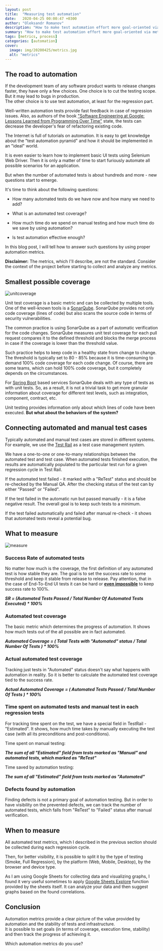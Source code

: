 ```yaml
---
layout: post
title:  "Measuring test automation"
date:   2020-04-25 00:00:47 +0300
author: "Oleksandr Romanov"
description: "How to make test automation effort more goal-oriented via metrics"
summary: "How to make test automation effort more goal-oriented via metrics"
tags: [metrics, process]
categories: [automation]
cover:
  image: img/20200425/metrics.jpg
  alt: "metrics"
---
```


## The road to automation

If the development team of any software product wants to release changes faster, they have only a few choices. One choice is to cut the testing scope. But it may lead to bugs in production.  
The other choice is to use test automation, at least for the regression part.  

Well-written automation tests provide fast feedback in case of regression issues. Also, as authors of the book ["Software Engineering at Google: Lessons Learned from Programming Over Time"][SEAG] state, the tests can decrease the developer's fear of refactoring existing code.  

The Internet is full of tutorials on automation. It is easy to get knowledge about the "test automation pyramid" and how it should be implemented in an "ideal" world.  

It is even easier to learn how to implement basic UI tests using Selenium Web Driver. Then it is only a matter of time to start furiously automate all possible scenarios for an application.  

But when the number of automated tests is about hundreds and more - new questions start to emerge.  

It's time to think about the following questions:  

- How many automated tests do we have now and how many we need to add?

- What is an automated test coverage?

- How much time do we spend on manual testing and how much time do we save by using automation?

- Is test automation effective enough?

In this blog post, I will tell how to answer such questions by using proper automation metrics.  

**Disclaimer:** The metrics, which I'll describe, are not the standard. Consider the context of the project before starting to collect and analyze any metrics.

## Smallest possible coverage

![unitcoverage](/img/20200425/unitcoverage.jpg)

Unit test coverage is a basic metric and can be collected by multiple tools. One of the well-known tools is a [SonarQube][SQ]. SonarQube provides not only code coverage (lines of code) but also scans the source code in terms of security vulnerabilities.  

The common practice is using SonarQube as a part of automatic verification for the code changes. SonarQube measures unit test coverage for each pull request compares it to the defined threshold and blocks the merge process in case if the coverage is lower than the threshold value.  

Such practice helps to keep code in a healthy state from change to change. The threshold is typically set to 80 - 85% because it is time-consuming to demand 100% code coverage for each code change. Of course, there are some teams, which can hold 100% code coverage, but it completely depends on the circumstances.  

For [Spring Boot][SB] based services SonarQube deals with any type of tests as with unit tests. So, as a result, it is not a trivial task to get more granular information about coverage for different test levels, such as integration, component, contract, etc.  

Unit testing provides information only about which lines of code have been executed. **But what about the behaviors of the system?**  

## Connecting automated and manual test cases

Typically automated and manual test cases are stored in different systems. For example, we use the [Test Rail][TestRail] as a test case management system.  

We have a one-to-one or one-to-many relationships between the automated test and test case. When automated tests finished execution, the results are automatically populated to the particular test run for a given regression cycle in Test Rail.

If the automated test failed - it marked with a "ReTest" status and should be re-checked by the Manual QA. After the checking status of the test can by either "Passed" or "Failed".  

If the test failed in the automatic run but passed manually - it is a false negative result. The overall goal is to keep such tests to a minimum.  

If the test failed automatically and failed after manual re-check - it shows that automated tests reveal a potential bug.  

## What to measure

![measure](/img/20200425/measure.jpg)

### Success Rate of automated tests  

   No matter how much is the coverage, the first definition of any automated test is how stable they are. The goal is to set the success rate to some threshold and keep it stable from release to release. Pay attention, that in the case of End-To-End UI tests it can be hard or **[even impossible][flaky]** to keep success rate to 100%.  

   ***SR = (Automated Tests Passed / Total Number Of Automated Tests Executed) * 100%***  

### Automated test coverage

   The basic metric which determines the progress of automation. It shows how much tests out of the all possible are in fact automated.  

   ***Automated Coverage = ( Total Tests with "Automated" status / Total Number Of Tests ) * 100%***
  
### Actual automated test coverage

   Tracking just tests in "Automated" status doesn't say what happens with automation in reality. So it is better to calculate the automated test coverage tied to the success rate.

   ***Actual Automated Coverage = ( Automated Tests Passed / Total Number Of Tests ) * 100%***  

### Time spent on automated tests and manual test in each regression tests

   For tracking time spent on the test, we have a special field in TestRail - "Estimated". It shows, how much time takes by manually executing the test case (with all its preconditions and post-conditions).

   Time spent on manual testing:  

   ***The sum of all "Estimated" field from tests marked as "Manual" and automated tests, which marked as "ReTest"***  

   Time saved by automation testing:  

   ***The sum of all "Estimated" field from tests marked as "Automated"***  

### Defects found by automation

   Finding defects is not a primary goal of automation testing. But in order to have visibility on the prevented defects, we can track the number of automated tests, which falls from "ReTest" to "Failed" status after manual verification.  

## When to measure

All automated test metrics, which I described in the previous section should be collected during each regression cycle.

Then, for better visibility, it is possible to split it by the type of testing (Smoke, Full Regression), by the platform (Web, Mobile, Desktop), by the browser and device type.  

As I am using Google Sheets for collecting data and visualizing graphs, I found it very useful sometimes to apply [Google Sheets Explore][Explore] function provided by the sheets itself. It can analyze your data and then suggest graphs based on the found correlations.  

## Conclusion

Automation metrics provide a clear picture of the value provided by automation and the stability of tests and infrastructure.  
It is possible to set goals (in terms of coverage, execution time, stability) and then track the progress of achieving it.  

Which automation metrics do you use?

[SQ]: https://www.sonarqube.org/
[SEAG]: https://www.amazon.com/Software-Engineering-Google-Lessons-Programming/dp/1492082791
[SB]: https://spring.io/projects/spring-boot
[TestRail]: https://www.gurock.com/testrail/
[Explore]: https://support.google.com/docs/answer/6280499?co=GENIE.Platform%3DDesktop&hl=en
[flaky]: https://testing.googleblog.com/2017/04/where-do-our-flaky-tests-come-from.html
